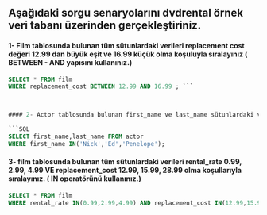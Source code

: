 ## Aşağıdaki sorgu senaryolarını dvdrental örnek veri tabanı üzerinden gerçekleştiriniz.<br />

#### 1- Film tablosunda bulunan tüm sütunlardaki verileri replacement cost değeri 12.99 dan büyük eşit ve 16.99 küçük olma koşuluyla sıralayınız ( BETWEEN - AND yapısını kullanınız.)<br />

```SQL
SELECT * FROM film 
WHERE replacement_cost BETWEEN 12.99 AND 16.99 ; ```



#### 2- Actor tablosunda bulunan first_name ve last_name sütunlardaki verileri first_name 'Penelope' veya 'Nick' veya 'Ed' değerleri olması koşuluyla sıralayınız. ( IN operatörünü kullanınız.)<br />

```SQL
SELECT first_name,last_name FROM actor 
WHERE first_name IN('Nick','Ed','Penelope'); 
```



#### 3- film tablosunda bulunan tüm sütunlardaki verileri rental_rate 0.99, 2.99, 4.99 VE replacement_cost 12.99, 15.99, 28.99 olma koşullarıyla sıralayınız. ( IN operatörünü kullanınız.)<br />

```SQL
SELECT * FROM film 
WHERE rental_rate IN(0.99,2.99,4.99) AND replacement_cost IN(12.99,15.99,28.99
```



